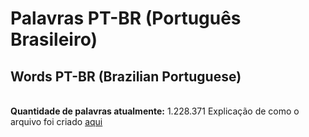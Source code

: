 ﻿# Palavras PT-BR (Português Brasileiro)
## Words PT-BR (Brazilian Portuguese)

<br>**Quantidade de palavras atualmente:** 1.228.371
Explicação de como o arquivo foi criado [aqui](https://github.com/AlfredoFilho/Palavras_PT-BR/issues/1#issuecomment-1127885029)
